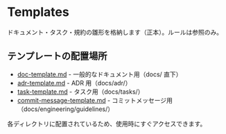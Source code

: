 # Templates

ドキュメント・タスク・規約の雛形を格納します（正本）。ルールは参照のみ。

## テンプレートの配置場所
- [doc-template.md](../doc-template.md) - 一般的なドキュメント用（docs/ 直下）
- [adr-template.md](../adr/adr-template.md) - ADR 用（docs/adr/）
- [task-template.md](../tasks/task-template.md) - タスク用（docs/tasks/）
- [commit-message-template.md](../engineering/guidelines/commit-message-template.md) - コミットメッセージ用（docs/engineering/guidelines/）

各ディレクトリに配置されているため、使用時にすぐアクセスできます。
